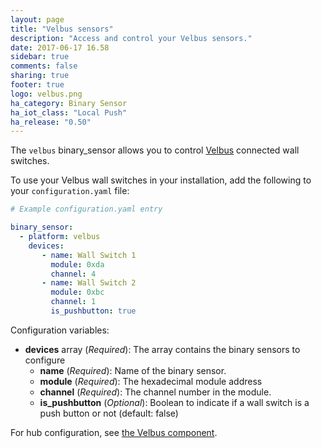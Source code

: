 ```yaml
---
layout: page
title: "Velbus sensors"
description: "Access and control your Velbus sensors."
date: 2017-06-17 16.58
sidebar: true
comments: false
sharing: true
footer: true
logo: velbus.png
ha_category: Binary Sensor
ha_iot_class: "Local Push"
ha_release: "0.50"
---
```


The `velbus` binary_sensor allows you to control [Velbus](http://www.velbus.eu) connected wall switches.

To use your Velbus wall switches in your installation, add the following to your `configuration.yaml` file:

```yaml
# Example configuration.yaml entry

binary_sensor:
  - platform: velbus
    devices:
       - name: Wall Switch 1
         module: 0xda
         channel: 4
       - name: Wall Switch 2
         module: 0xbc
         channel: 1
         is_pushbutton: true
```

Configuration variables:
- **devices** array (*Required*): The array contains the binary sensors to configure
  - **name** (*Required*): Name of the binary sensor.
  - **module** (*Required*): The hexadecimal module address
  - **channel** (*Required*): The channel number in the module.
  - **is_pushbutton** (*Optional*): Boolean to indicate if a wall switch is a push button or not (default: false)

For hub configuration, see [the Velbus component](/components/velbus/).
